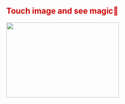<h2 style="color:#CC0000;">Touch image and see magic🌟</h2>

<a href="https://t.ly/bOfZi"><img src="https://nodebb.org/wp-content/uploads/2022/02/nyan-cat.gif" alt="" height="200" width="300"></a>
